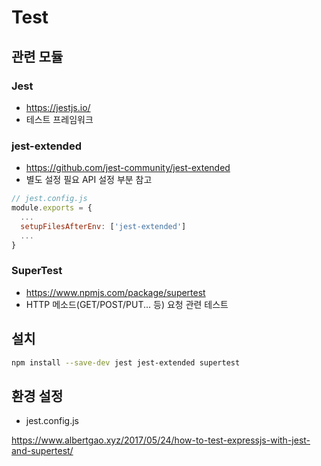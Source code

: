 # Test

## 관련 모듈

### Jest

- <https://jestjs.io/>
- 테스트 프레임워크

### jest-extended

- <https://github.com/jest-community/jest-extended>
- 별도 설정 필요 API 설정 부분 참고

``` js
// jest.config.js
module.exports = {
  ...
  setupFilesAfterEnv: ['jest-extended']
  ...
}
```

### SuperTest

- <https://www.npmjs.com/package/supertest>
- HTTP 메소드(GET/POST/PUT... 등) 요청 관련 테스트

## 설치

``` bash
npm install --save-dev jest jest-extended supertest
```

## 환경 설정

- jest.config.js

<https://www.albertgao.xyz/2017/05/24/how-to-test-expressjs-with-jest-and-supertest/>
